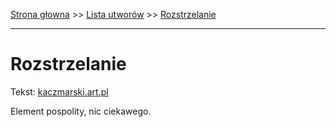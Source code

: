 [Strona głowna](../index.md) >> [Lista utworów](../list.md) >> [Rozstrzelanie](523.md)

---

# Rozstrzelanie

Tekst: [kaczmarski.art.pl](https://www.kaczmarski.art.pl/tworczosc/wiersze/rozstrzelanie/)

Element pospolity, nic ciekawego.